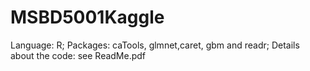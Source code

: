# MSBD5001Kaggle
Language: R;
Packages: caTools, glmnet,caret, gbm and readr;
Details about the code: see ReadMe.pdf
